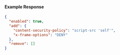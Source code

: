 <!-- Generated by nd gen api-examples. DO NOT EDIT. -->
#### Example Response
```json
{
  "enabled": true,
  "add": {
    "content-security-policy": "script-src 'self'",
    "x-frame-options": "DENY"
  },
  "remove": []
}